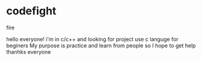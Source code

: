 # codefight
fire

hello everyone!
i'm in c/c++ and looking for project use c languge for beginers
My purpose is practice and learn from people so I hope to get help
 thanhks everyone

